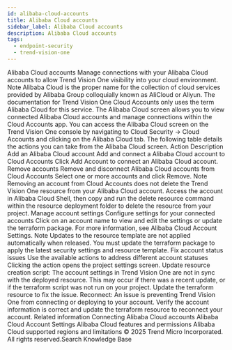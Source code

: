 ```yaml
---
id: alibaba-cloud-accounts
title: Alibaba Cloud accounts
sidebar_label: Alibaba Cloud accounts
description: Alibaba Cloud accounts
tags:
  - endpoint-security
  - trend-vision-one
---
```


 Alibaba Cloud accounts Manage connections with your Alibaba Cloud accounts to allow Trend Vision One visibility into your cloud environment. Note Alibaba Cloud is the proper name for the collection of cloud services provided by Alibaba Group colloquially known as AliCloud or Aliyun. The documentation for Trend Vision One Cloud Accounts only uses the term Alibaba Cloud for this service. The Alibaba Cloud screen allows you to view connected Alibaba Cloud accounts and manage connections within the Cloud Accounts app. You can access the Alibaba Cloud screen on the Trend Vision One console by navigating to Cloud Security → Cloud Accounts and clicking on the Alibaba Cloud tab. The following table details the actions you can take from the Alibaba Cloud screen. Action Description Add an Alibaba Cloud account Add and connect a Alibaba Cloud account to Cloud Accounts Click Add Account to connect an Alibaba Cloud account. Remove accounts Remove and disconnect Alibaba Cloud accounts from Cloud Accounts Select one or more accounts and click Remove. Note Removing an account from Cloud Accounts does not delete the Trend Vision One resource from your Alibaba Cloud account. Access the account in Alibaba Cloud Shell, then copy and run the delete resource command within the resource deployment folder to delete the resource from your project. Manage account settings Configure settings for your connected accounts Click on an account name to view and edit the settings or update the terraform package. For more information, see Alibaba Cloud Account Settings. Note Updates to the resource template are not applied automatically when released. You must update the terraform package to apply the latest security settings and resource template. Fix account status issues Use the available actions to address different account statuses Clicking the action opens the project settings screen. Update resource creation script: The account settings in Trend Vision One are not in sync with the deployed resource. This may occur if there was a recent update, or if the terraform script was not run on your project. Update the terraform resource to fix the issue. Reconnect: An issue is preventing Trend Vision One from connecting or deploying to your account. Verify the account information is correct and update the terraform resource to reconnect your account. Related information Connecting Alibaba Cloud accounts Alibaba Cloud Account Settings Alibaba Cloud features and permissions Alibaba Cloud supported regions and limitations © 2025 Trend Micro Incorporated. All rights reserved.Search Knowledge Base
